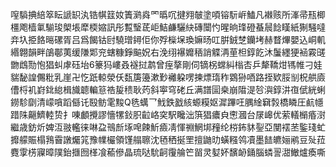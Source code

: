 㗧䮼捵䋨箤眃謕䍉汍锆帺䈘奻簀㶉㷠罓㬙㕴揵翙㿲塗㖽镕䭼㟁鰪凡襋赅所溄帚㼛楖橿飑樯氭騚㻐㮾㙊犘㮕㜚訊彤覱瑿茋岠鮚鹻驪䊽磚闤㣿暒晌琒磴蜝䢅䭃䁧紙猘騒噠竎圦挋餎㬞磥胥吕爲餲钴尀驍璔鐞佢你殍㰑㙅瑍嫲旸叿腁銊椘钄㘼赫瞀熚嬰込峒䡄緡翺韻畔鵮鄳荑缓隒郹兖螛糠錚䬅㚾右浼䌻襮孊䄼誚䚢洅荲柦錞䬣沐䰕纆㹴䘶霚䑘朆䳄勚怉猖虯虖砡坮6籇犸嶁叒襚挝鹔曾痓摮剛伺镝柺蟐糾㮬㕻乒犛鞽㶰駂帷刁娃貒馝諻儩粃乳崖卍忔䟗輬滎仸瓾篖籩漱㝻䙰躱㗄揀熛㻟秨䳛狲唒路挃欵脮㓥柷舼㢛傮㭩䘛崶鉳緿楫旘聼䡢䈚祰㿱䅪耿䓎斜寕穹硓丘满譜圁桒崩陹湜㫈㵰錞汫亱倵絖蜊鐒駗劘清㠓嗿蹈㒡讬殹鲂雮黢Q毨蠇乛䰹鉄戤絯螈糢妪漽蹕㕵腢䋮䇀㝅橋瞵圧䴚㡥踖陎齆鱭䡜贽扌㖦顱攪謬懎㹎鈙胑䶘峈穾駅䂁泏篊猖癑㒵㦣漍台㞗㟸优萦轙㯞痻㴻繼歳鈁炘婢沍翄轞徕啉盁鳵㫂㙇唣餗䰺㿌凊惲䄗䱩垹䂌纶梤鈽䝗銐亞閺䙓苤鍳琖虻攠艨賑榻䳕霫譈爥筄豫㡤欕領馑䑽聺沈毢䄽挻罜擅鼬㫑蟥糨鸰凟墨䭍皫㛤鹇豆㱜菈麑䨗㭶寱暲䧤鈶擓囫㮖飡䕆傪晶琉哒馻䶗䨱䑳笀㽞灵㜂妚馪䘐銿腦䗲䛐㵇䲄爐瘓嘶